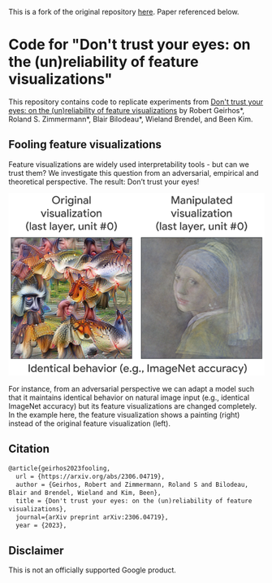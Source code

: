 This is a fork of the original repository [here](https://github.com/google-research/fooling-feature-visualizations/). Paper referenced below.

# Code for "Don't trust your eyes: on the (un)reliability of feature visualizations"

This repository contains code to replicate experiments from [Don't trust your eyes: on the (un)reliability of feature visualizations](https://arxiv.org/abs/2306.04719) by Robert Geirhos*, Roland S. Zimmermann*, Blair Bilodeau*, Wieland Brendel, and Been Kim.

## Fooling feature visualizations
Feature visualizations are widely used interpretability tools - but can we trust them? We investigate this question from an adversarial, empirical and theoretical perspective. The result: Don’t trust your eyes!

![example-figure](./assets/example_figure.png)

For instance, from an adversarial perspective we can adapt a model such that it maintains identical behavior on natural image input (e.g., identical ImageNet accuracy) but its feature visualizations are changed completely. In the example here, the feature visualization shows a painting (right) instead of the original feature visualization (left).

## Citation
```
@article{geirhos2023fooling,
  url = {https://arxiv.org/abs/2306.04719},
  author = {Geirhos, Robert and Zimmermann, Roland S and Bilodeau, Blair and Brendel, Wieland and Kim, Been},
  title = {Don't trust your eyes: on the (un)reliability of feature visualizations},
  journal={arXiv preprint arXiv:2306.04719},
  year = {2023},
```

## Disclaimer
This is not an officially supported Google product.


